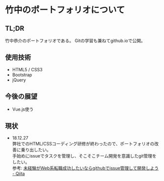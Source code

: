 # 竹中のポートフォリオについて
## TL;DR
竹中恭介のポートフォリオである。
Gitの学習も兼ねてgithub.ioで公開。

## 使用技術
- HTML5 / CSS3
- Bootstrap
- jQuery

## 今後の展望
- Vue.js使う

## 現状
- 18.12.27  
弊社でのHTML/CSSコーディング研修が終わったので、ポートフォリオの改善に乗り出したい。  
手始めにissueでタスクを管理し、そこそこチーム開発を意識したgit管理をしたい。  
参考: [未経験がWeb系転職成功したいならgithubでissue管理して開発しよう - Qiita](https://qiita.com/fukubaka0825/items/c7710b4e87d478c8ba3b)
